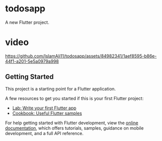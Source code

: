 # todosapp

A new Flutter project.
# video
https://github.com/IslamAli11/todosapp/assets/84982341/1aef8595-b86e-44f1-a201-5e5a0979a998



## Getting Started

This project is a starting point for a Flutter application.

A few resources to get you started if this is your first Flutter project:

- [Lab: Write your first Flutter app](https://docs.flutter.dev/get-started/codelab)
- [Cookbook: Useful Flutter samples](https://docs.flutter.dev/cookbook)

For help getting started with Flutter development, view the
[online documentation](https://docs.flutter.dev/), which offers tutorials,
samples, guidance on mobile development, and a full API reference.
